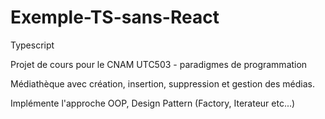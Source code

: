 # Exemple-TS-sans-React

Typescript

Projet de cours pour le CNAM UTC503 - paradigmes de programmation

Médiathèque avec création, insertion, suppression et gestion des médias.

Implémente l'approche OOP, Design Pattern (Factory, Iterateur etc...)
